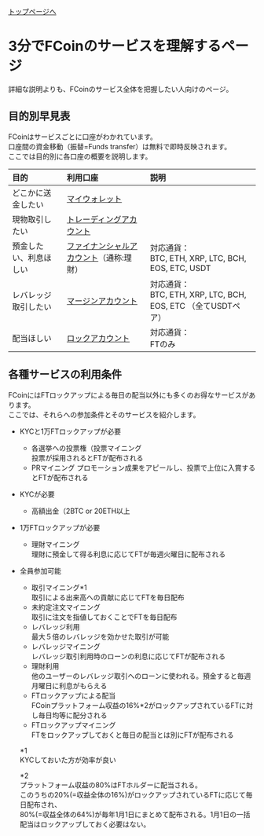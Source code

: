 [トップページへ](./)

# 3分でFCoinのサービスを理解するページ

詳細な説明よりも、FCoinのサービス全体を把握したい人向けのページ。


## 目的別早見表

FCoinはサービスごとに口座がわかれています。  
口座間の資金移動（振替=Funds transfer）は無料で即時反映されます。  
ここでは目的別に各口座の概要を説明します。


| 目的        | 利用口座          | 説明 |
|:-------------|:------------------|:------|
| どこかに送金したい | [マイウォレット](https://exchange.fcoin.com/finance/assets) |   |
| 現物取引したい | [トレーディングアカウント](https://exchange.fcoin.com/finance/exchange) |  |
| 預金したい、利息ほしい | [ファイナンシャルアカウント](https://exchange.fcoin.com/finance/financial)（通称:理財） | 対応通貨：<br>BTC, ETH, XRP, LTC, BCH, EOS, ETC, USDT |
| レバレッジ取引したい | [マージンアカウント](https://exchange.fcoin.com/finance/margin) | 対応通貨：<br>BTC, ETH, XRP, LTC, BCH, EOS, ETC （全てUSDTペア） |
| 配当ほしい | [ロックアカウント](https://exchange.fcoin.com/finance/lock) | 対応通貨：<br>FTのみ |


## 各種サービスの利用条件

FCoinにはFTロックアップによる毎日の配当以外にも多くのお得なサービスがあります。   
ここでは、それらへの参加条件とそのサービスを紹介します。

- KYCと1万FTロックアップが必要  
    - 各選挙への投票権（投票マイニング  
      投票が採用されるとFTが配布される
    - PRマイニング
      プロモーション成果をアピールし、投票で上位に入賞するとFTが配布される

- KYCが必要  
    - 高額出金（2BTC or 20ETH以上

- 1万FTロックアップが必要  
    - 理財マイニング  
      理財に預金して得る利息に応じてFTが毎週火曜日に配布される

- 全員参加可能  
    - 取引マイニング*1  
     取引による出来高への貢献に応じてFTを毎日配布
    - 未約定注文マイニング  
     取引に注文を指値しておくことでFTを毎日配布
    - レバレッジ利用  
      最大５倍のレバレッジを効かせた取引が可能
    - レバレッジマイニング  
      レバレッジ取引利用時のローンの利息に応じてFTが配布される
    - 理財利用  
      他のユーザーのレバレッジ取引へのローンに使われる。預金すると毎週月曜日に利息がもらえる
    - FTロックアップによる配当  
      FCoinプラットフォーム収益の16%*2がロックアップされているFTに対し毎日均等に配分される
    - FTロックアップマイニング  
      FTをロックアップしておくと毎日の配当とは別にFTが配布される
      
    *1  
    KYCしておいた方が効率が良い  
    
    *2  
    プラットフォーム収益の80%はFTホルダーに配当される。  
    このうちの20%(=収益全体の16%)がロックアップされているFTに応じて毎日配布され、  
    80%(=収益全体の64%)が毎年1月1日にまとめて配布される。1月1日の一括配当はロックアップしておく必要はない。